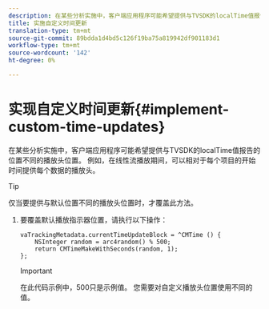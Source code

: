 ```yaml
---
description: 在某些分析实施中，客户端应用程序可能希望提供与TVSDK的localTime值报告的位置不同的播放头位置。 例如，在线性流播放期间，可以相对于每个项目的开始时间提供每个数据的播放头。
title: 实施自定义时间更新
translation-type: tm+mt
source-git-commit: 89bdda1d4bd5c126f19ba75a819942df901183d1
workflow-type: tm+mt
source-wordcount: '142'
ht-degree: 0%

---
```



# 实现自定义时间更新{#implement-custom-time-updates}

在某些分析实施中，客户端应用程序可能希望提供与TVSDK的localTime值报告的位置不同的播放头位置。 例如，在线性流播放期间，可以相对于每个项目的开始时间提供每个数据的播放头。

>[!TIP]
>
>仅当要提供与默认位置不同的播放头位置时，才覆盖此方法。

1. 要覆盖默认播放指示器位置，请执行以下操作：

   ```
   vaTrackingMetadata.currentTimeUpdateBlock = ^CMTime () { 
       NSInteger random = arc4random() % 500;  
       return CMTimeMakeWithSeconds(random, 1); 
   };
   ```

   >[!IMPORTANT]
   >
   >在此代码示例中，500只是示例值。 您需要对自定义播放头位置使用不同的值。

